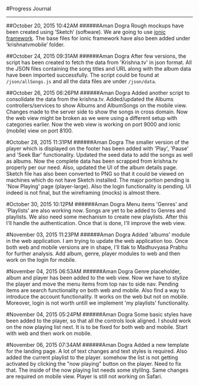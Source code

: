 #Progress Journal

---

##October 20, 2015 10:42AM
######Aman Dogra
Rough mockups have been created using ‘Sketch’ (software). We are going to use [ionic framework](http://ionicframework.com/). The base files for ionic framework have also been added under ‘krishnatvmobile’ folder.

##October 24, 2015 09:31AM
######Aman Dogra
After few versions, the script has been created to fetch the data from 'Krishna.tv' in json format. All the JSON files containing the song titles and URL along with the album data have been imported successfully. The script could be found at `/json/allSongs.js` and all the data files are under `/json/data`.

##October 26, 2015 06:26PM
######Aman Dogra
Added another script to consolidate the data from the krishna.tv. Added/updated the Albums controllers/services to show Albums and AlbumSongs on the mobile view. Changes made to the server side to show the songs in cross domain. Now the web view might be broken as we were using a different setup with categories earlier. Now the web view is working on port 9000 and ionic (mobile) view on port 8100.

#October 28, 2015 11:31PM
######Aman Dogra
The smaller version of the player which is displayed on the footer has been added with 'Play', 'Pause' and 'Seek Bar' functionality.
Updated the seed data to add the songs as well as albums. Now the complete data has been scrapped from krishna.tv properly per our need. Also, updated the UI of the album details page. Sketch file has also been converted to PNG so that it could be viewed on machines which do not have Sketch installed. The major portion pending is 'Now Playing' page (player-large). Also the login functionality is pending. UI indeed is not final, but the wireframing (mocks) is almost there.

#October 30, 2015 10:12PM
######Aman Dogra
Menu items 'Genres' and 'Playlists' are also working now. Songs are yet to be added to Genres and playlists. We also need some mechanism to create new playlists. After this I'll handle the authentication. Once that is done, I'll improve the web view.

#November 03, 2015 11:23PM
######Aman Dogra
Added 'albums' module in the web application. I am trying to update the web application too. Once both web and mobile versions are in shape, I'll tlak to Madhuvyasa Prabhu for further analysis. Add album, genre, player modules to web and then work on the login for mobile.

#November 04, 2015 06:53AM
######Aman Dogra
Genre placeholder, album and player has been added to the web view. Now we have to stylize the player and move the menu items from top nav to side nav. Pending items are search functionality on both web and mobile. Also find a way to introduce the account functionality. It works on the web but not on mobile. Moreover, login is not worth untill we implement 'my playlists' functionality.

#November 04, 2015 05:24PM
######Aman Dogra
Some basic styles have been added to the player, so that all the controls look aligned. I should work on the now playing list next. It is to be fixed for both web and mobile. Start with web and then work on mobile.

#November 06, 2015 07:34AM
######Aman Dogra
Added a new template for the landing page. A lot of text changes and text styles is required. Also added the current playlist to the player. somehow the list is not getting activated by clicking the "now playing" button on the player. Need to fix that. The inside of the now playing list needs some stylilng. Same changes are required on mobile view. Player is still not working on Safari.